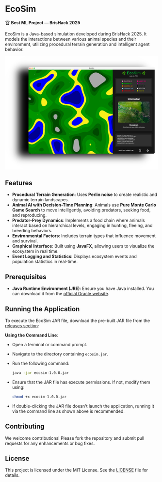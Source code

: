 # EcoSim

🏆 **Best ML Project — BrisHack 2025**

EcoSim is a Java-based simulation developed during BrisHack 2025. It models the interactions between various animal species and their environment, utilizing procedural terrain generation and intelligent agent behavior.

<img src="app/src/main/resources/org/openjfx/ui/assets/ecosim.png">

## Features

- **Procedural Terrain Generation**: Uses **Perlin noise** to create realistic and dynamic terrain landscapes.
- **Animal AI with Decision-Time Planning**: Animals use **Pure Monte Carlo Game Search** to move intelligently, avoiding predators, seeking food, and reproducing.
- **Predator-Prey Dynamics**: Implements a food chain where animals interact based on hierarchical levels, engaging in hunting, fleeing, and breeding behaviors.
- **Environmental Factors**: Includes terrain types that influence movement and survival.
- **Graphical Interface**: Built using **JavaFX**, allowing users to visualize the ecosystem in real time.
- **Event Logging and Statistics**: Displays ecosystem events and population statistics in real-time.

## Prerequisites

- **Java Runtime Environment (JRE)**: Ensure you have Java installed. You can download it from the [official Oracle website](https://www.oracle.com/java/technologies/downloads/).

## Running the Application

To execute the EcoSim JAR file, download the pre-built JAR file from the [releases section](https://github.com/BRSY1/ecosim/releases):

**Using the Command Line**:
   - Open a terminal or command prompt.
   - Navigate to the directory containing `ecosim.jar`.
   - Run the following command:
     
     ```bash
     java -jar ecosim-1.0.0.jar
     ```
     
   - Ensure that the JAR file has execute permissions. If not, modify them using:
     
     ```bash
     chmod +x ecosim-1.0.0.jar
     ```
     
   - If double-clicking the JAR file doesn't launch the application, running it via the command line as shown above is recommended.

## Contributing

We welcome contributions! Please fork the repository and submit pull requests for any enhancements or bug fixes.

## License

This project is licensed under the MIT License. See the [LICENSE](LICENSE) file for details.
